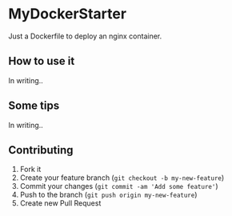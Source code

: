 # MyDockerStarter

Just a Dockerfile to deploy an nginx container.

## How to use it

In writing..

## Some tips

In writing..

## Contributing

1. Fork it
2. Create your feature branch (`git checkout -b my-new-feature`)
3. Commit your changes (`git commit -am 'Add some feature'`)
4. Push to the branch (`git push origin my-new-feature`)
5. Create new Pull Request